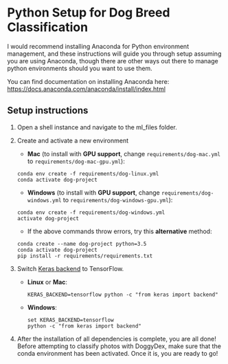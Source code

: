 # Python Setup for Dog Breed Classification

I would recommend installing Anaconda for Python environment management, and these instructions will guide you through setup assuming you are using Anaconda, though there are other ways out there to manage python environments should you want to use them.

You can find documentation on installing Anaconda here:
https://docs.anaconda.com/anaconda/install/index.html

## Setup instructions

1. Open a shell instance and navigate to the ml_files folder.
2. Create and activate a new environment
	- __Mac__ (to install with __GPU support__, change `requirements/dog-mac.yml` to `requirements/dog-mac-gpu.yml`):
	```
	conda env create -f requirements/dog-linux.yml
	conda activate dog-project
	```
	- __Windows__ (to install with __GPU support__, change `requirements/dog-windows.yml` to `requirements/dog-windows-gpu.yml`):  
	```
	conda env create -f requirements/dog-windows.yml
	activate dog-project
	```

	- If the above commands throw errors, try this __alternative__ method:
	```
	conda create --name dog-project python=3.5
	conda activate dog-project
	pip install -r requirements/requirements.txt
	```
3. Switch [Keras backend](https://keras.io/backend/) to TensorFlow.
	- __Linux__ or __Mac__: 
		```
		KERAS_BACKEND=tensorflow python -c "from keras import backend"
		```
	- __Windows__: 
		```
		set KERAS_BACKEND=tensorflow
		python -c "from keras import backend"
		```

4. After the installation of all dependencies is complete, you are all done! Before attempting to classify photos with DoggyDex, make sure that the conda environment has been activated. Once it is, you are ready to go!
